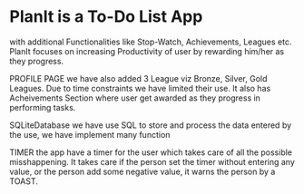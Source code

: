 # PlanIt is a To-Do List App 
with additional Functionalities like Stop-Watch, Achievements, Leagues etc. PlanIt focuses on increasing Productivity of user by rewarding him/her as they progress.

PROFILE PAGE we have also added 3 League viz Bronze, Silver, Gold Leagues. Due to time constraints we have limited their use. It also has Acheivements Section where user get awarded as they progress in performing tasks.

SQLiteDatabase we have use SQL to store and process the data entered by the use, we have implement many function

TIMER the app have a timer for the user which takes care of all the possible misshappening. It takes care if the person set the timer without entering any value, or the person add some negative value, it warns the person by a TOAST.



